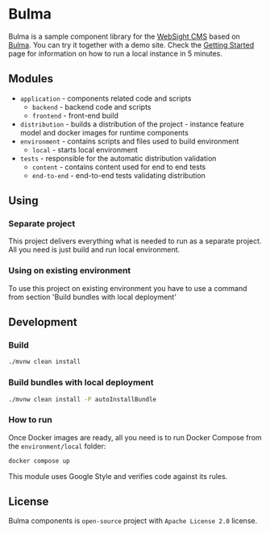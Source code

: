 # Bulma

Bulma is a sample component library for the [WebSight CMS](https://www.websight.io/) based on [Bulma](https://bulma.io/). You can try it together with a demo site. Check the [Getting Started](https://www.websight.io/getting-started/) page for information on how to run a local instance in 5 minutes.

## Modules
- `application` - components related code and scripts
  - `backend` - backend code and scripts
  - `frontend` - front-end build
- `distribution` - builds a distribution of the project - instance feature model and docker images for runtime components
- `environment` - contains scripts and files used to build environment
  - `local` - starts local environment
- `tests` - responsible for the automatic distribution validation
  - `content` - contains content used for end to end tests
  - `end-to-end` - end-to-end tests validating distribution

## Using

### Separate project
This project delivers everything what is needed to run as a separate project. All you need is just build and run local environment.

### Using on existing environment
To use this project on existing environment you have to use a command from section 'Build bundles with local deployment' 

## Development

### Build
```bash
./mvnw clean install
```

### Build bundles with local deployment
```bash
./mvnw clean install -P autoInstallBundle
```

### How to run
Once Docker images are ready, all you need is to run Docker Compose from the `environment/local` folder:

```bash
docker compose up
```

This module uses Google Style and verifies code against its rules.

## License
Bulma components is `open-source` project with `Apache License 2.0` license.